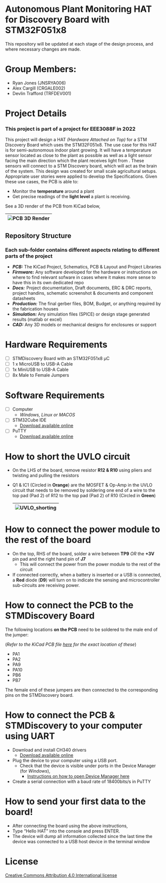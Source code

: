 # Autonomous Plant Monitoring HAT for Discovery Board with STM32F051x8
This repository will be updated at each stage of the design process, and where necessary changes are made.

# Group Members:
* Ryan Jones (JNSRYA006)
* Alex Cargill (CRGALE002)
* Devlin Trafford (TRFDEV001)

# Project Details
### This project is part of a project for EEE3088F in 2022
This project will design a HAT *(Hardware Attached on Top)* for a STM Discovery Board which uses the STM32F051x8. The use case for this HAT is for semi-autonomous indoor plant growing. It will have a temperature sensor located as close to the plant as possible as well as a light sensor facing the main direction which the plant receives light from . These sensors will connect to a STM Discovery board, which will act as the brain of the system. This design was created for small scale agricultural setups. Appropriate user stories were applied to develop the Specifications. Given these use cases, the PCB is able to:

* Monitor the **temperature** around a plant
* Get precise readings of the **light level** a plant is receiving. 

See a 3D render of the PCB from KiCad below,

| ![PCB 3D Render](https://drive.google.com/uc?export=view&id=1vFLCKB7eWqkeyiDxnHHAP8-URk1H63r5) |
| :----------------------------------------------------------: |

## Repository Structure
### Each sub-folder contains different aspects relating to different parts of the project
* ***PCB:*** The KiCad Project, Schematics, PCB & Layout and Project Libraries
* ***Firmware:*** Any software developed for the hardware or instructions on where to find relevant sofware in cases where it makes more sense to have this in its own dedicated repo
* ***Docs:***  Project documentation, Draft documents, ERC & DRC reports, project handins, schematic screenshot & documents and component datasheets
* ***Production:*** The final gerber files, BOM, Budget, or anything required by the fabrication houses
* ***Simulation:*** Any simulation files (SPICE) or design stage generated results (matlab or excel) 
* ***CAD:*** Any 3D models or mechanical designs for enclosures or support
# Hardware Requirements
 * [ ] STMDiscovery Board with an STM32F051x8 μC
 * [ ] 1 x MicroUSB to USB-A Cable
 * [ ] 1x MiniUSB to USB-A Cable
 * [ ] 8x Male to Female Jumpers

# Software Requirements

 - [ ] Computer 
	 - *Windows, Linux or MACOS*
 - [ ] STM32Cube IDE
	 - [Download available online](https://www.st.com/en/development-tools/stm32cubeide.html#get-software)
 - [ ] PuTTY
	 - [Download available online](https://www.chiark.greenend.org.uk/~sgtatham/putty/latest.html)

# How to short the UVLO circuit

- On the LHS of the board, remove resistor **R12 & R10** using pliers and twisting and pulling the resistors

- Q1 & IC1 (Circled in **Orange**) are the MOSFET & Op-Amp in the UVLO circuit that needs to be removed by soldering one end of a wire to the top pad (Pad 2) of R12 to the top pad (Pad 2) of R10 (Circled in **Green**)

  | ![UVLO_shorting](https://drive.google.com/uc?export=view&id=1TTRI7oMpemc6WSjku4dzoUAwxPi31Gw9) |
  | :----------------------------------------------------------: |

  

# How to connect the power module to the rest of the board

- On the top, RHS of the board, solder a wire between **TP9** *OR* the **+3V** pin pad and the right hand pin of **J7**
  - This will connect the power from the power module to the rest of the circuit
- If connected correctly, when a battery is inserted or a USB is connected, a **Red** diode (**D9**) will turn on to indicate the sensing and microcontroller sub-circuits are receiving power.

# How to connect the PCB to the STMDiscovery Board

The following locations **on the PCB** need to be soldered to the male end of the jumper:

(*Refer to the KiCad PCB file [here](https://github.com/JNSRYA006/EEE3088F_HAT/blob/main/PCB/main/main.kicad_pcb) for the exact location of these*)

- PA1
- PA2
- PA9
- PA10
- PB6
- PB7

The female end of these jumpers are then connected to the corresponding pins on the STMDiscovery board.

# How to connect the PCB & STMDiscovery to your computer using UART

- Download and install CH340 drivers
  - [Download available online](https://learn.sparkfun.com/tutorials/how-to-install-ch340-drivers/all#drivers-if-you-need-them)
- Plug the device to your computer using a USB port. 
  - Check that the device is visible under ports in the Device Manager (for *Windows*), 
    - [Instructions on how to open Device Manager here](https://www.lifewire.com/how-to-open-device-manager-2626075)
- Create a serial connection with a baud rate of 18400bits/s in PuTTY

# How to send your first data to the board!

- After connecting the board using the above instructions,
- Type “Hello HAT” into the console and press ENTER.
- The device will dump all information collected since the last time the device was connected to a USB host device in the terminal window


# License
[Creative Commons Attribution 4.0 International license](https://choosealicense.com/licenses/cc-by-4.0/)